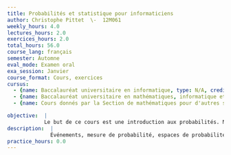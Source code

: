 ```yaml
---
title: Probabilités et statistique pour informaticiens
author: Christophe Pittet  \-  12M061
weekly_hours: 4.0
lectures_hours: 2.0
exercices_hours: 2.0
total_hours: 56.0
course_lang: français
semester: Automne
eval_mode: Examen oral
exa_session: Janvier
course_format: Cours, exercices
cursus:
  - {name: Baccalauréat universitaire en informatique, type: N/A, credits: 5.0}
  - {name: Baccalauréat universitaire en mathématiques, informatique et sciences numériques, type: N/A, credits: 6.0}
  - {name: Cours donnés par la Section de mathématiques pour d'autres sections, type: N/A, credits: 4.0}

objective:  |
            Le but de ce cours est une introduction aux probabilités. Nous illustrerons la théorie par simulations informatiques.
description:  |
              Événements, mesure de probabilité, espaces de probabilités. Probabilités conditionnelles, événements indépendants. Formule de Bayes. Variables aléatoires, fonctions de répartition. Principales lois de probabilités. Espérance, variance, moments. Vecteurs aléatoires : distribution conjointe, distribution marginale, distribution conditionnelle, indépendance, covariance et corrélation. Fonctions génératrices et fonctions caractéristiques. Loi des grands nombres et théorème central limite. Introduction à la statistique. Tests dhypothèses. Intervalles de confiance.
practice_hours: 0.0
---
```

